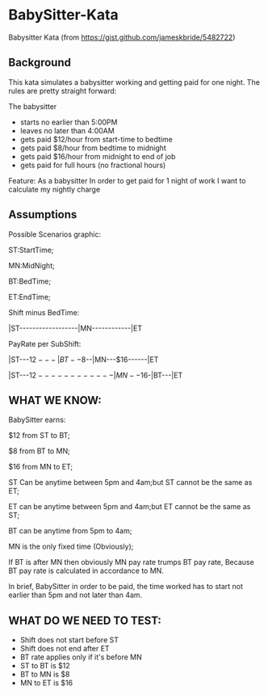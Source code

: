 # BabySitter-Kata

Babysitter Kata (from https://gist.github.com/jameskbride/5482722)

Background
----------
This kata simulates a babysitter working and getting paid for one night.  The rules are pretty straight forward:

The babysitter
- starts no earlier than 5:00PM
- leaves no later than 4:00AM
- gets paid $12/hour from start-time to bedtime
- gets paid $8/hour from bedtime to midnight
- gets paid $16/hour from midnight to end of job
- gets paid for full hours (no fractional hours)


Feature:
As a babysitter
In order to get paid for 1 night of work
I want to calculate my nightly charge


Assumptions
-----------
Possible Scenarios graphic:

ST:StartTime;

MN:MidNight;

BT:BedTime;

ET:EndTime;

Shift minus BedTime:

|ST------------------|MN------------|ET

PayRate per SubShift:

|ST---$12---|BT--$8--|MN---$16------|ET

|ST---$12------------|MN--$16-|BT---|ET

WHAT WE KNOW:
-------------
BabySitter earns:

$12 from ST to BT;

$8  from BT to MN;

$16 from MN to ET;

ST Can be anytime between 5pm and 4am;but
ST cannot be the same as ET;

ET can be anytime between 5pm and 4am;but
ET cannot be the same as ST;

BT can be anytime from 5pm to 4am;

MN is the only fixed time (Obviously);

If BT is after MN then obviously MN pay rate trumps BT pay rate, Because BT pay rate is calculated in accordance to MN.

In brief, BabySitter in order to be paid, the time worked has to start not earlier than 5pm and not later than 4am.

WHAT DO WE NEED TO TEST:
-----------------------

* Shift does not start before ST
* Shift does not end after ET
* BT rate applies only if it's before MN
* ST to BT is $12
* BT to MN is $8
* MN to ET is $16



